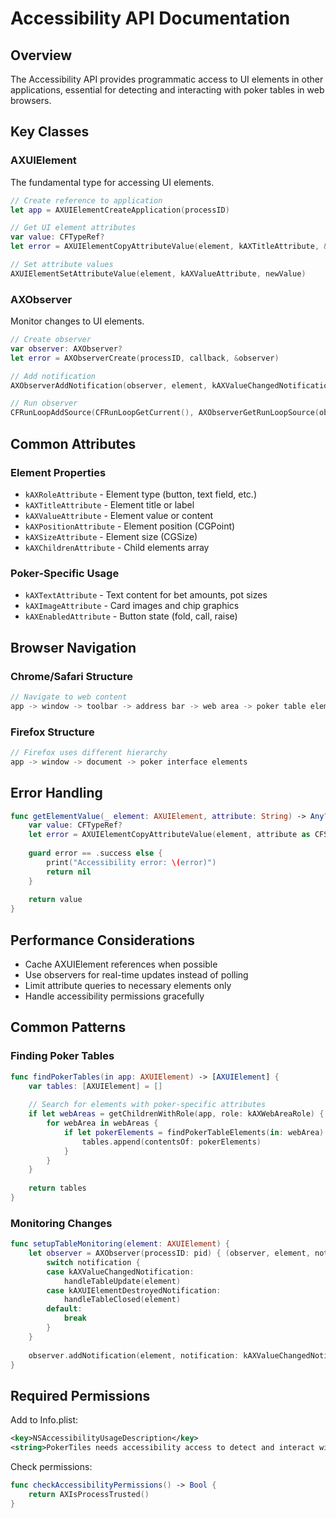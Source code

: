 # Accessibility API Documentation

## Overview
The Accessibility API provides programmatic access to UI elements in other applications, essential for detecting and interacting with poker tables in web browsers.

## Key Classes

### AXUIElement
The fundamental type for accessing UI elements.

```swift
// Create reference to application
let app = AXUIElementCreateApplication(processID)

// Get UI element attributes
var value: CFTypeRef?
let error = AXUIElementCopyAttributeValue(element, kAXTitleAttribute, &value)

// Set attribute values
AXUIElementSetAttributeValue(element, kAXValueAttribute, newValue)
```

### AXObserver
Monitor changes to UI elements.

```swift
// Create observer
var observer: AXObserver?
let error = AXObserverCreate(processID, callback, &observer)

// Add notification
AXObserverAddNotification(observer, element, kAXValueChangedNotification, contextData)

// Run observer
CFRunLoopAddSource(CFRunLoopGetCurrent(), AXObserverGetRunLoopSource(observer), .defaultMode)
```

## Common Attributes

### Element Properties
- `kAXRoleAttribute` - Element type (button, text field, etc.)
- `kAXTitleAttribute` - Element title or label
- `kAXValueAttribute` - Element value or content
- `kAXPositionAttribute` - Element position (CGPoint)
- `kAXSizeAttribute` - Element size (CGSize)
- `kAXChildrenAttribute` - Child elements array

### Poker-Specific Usage
- `kAXTextAttribute` - Text content for bet amounts, pot sizes
- `kAXImageAttribute` - Card images and chip graphics
- `kAXEnabledAttribute` - Button state (fold, call, raise)

## Browser Navigation

### Chrome/Safari Structure
```swift
// Navigate to web content
app -> window -> toolbar -> address bar -> web area -> poker table elements
```

### Firefox Structure
```swift
// Firefox uses different hierarchy
app -> window -> document -> poker interface elements
```

## Error Handling

```swift
func getElementValue(_ element: AXUIElement, attribute: String) -> Any? {
    var value: CFTypeRef?
    let error = AXUIElementCopyAttributeValue(element, attribute as CFString, &value)
    
    guard error == .success else {
        print("Accessibility error: \(error)")
        return nil
    }
    
    return value
}
```

## Performance Considerations

- Cache AXUIElement references when possible
- Use observers for real-time updates instead of polling
- Limit attribute queries to necessary elements only
- Handle accessibility permissions gracefully

## Common Patterns

### Finding Poker Tables
```swift
func findPokerTables(in app: AXUIElement) -> [AXUIElement] {
    var tables: [AXUIElement] = []
    
    // Search for elements with poker-specific attributes
    if let webAreas = getChildrenWithRole(app, role: kAXWebAreaRole) {
        for webArea in webAreas {
            if let pokerElements = findPokerTableElements(in: webArea) {
                tables.append(contentsOf: pokerElements)
            }
        }
    }
    
    return tables
}
```

### Monitoring Changes
```swift
func setupTableMonitoring(element: AXUIElement) {
    let observer = AXObserver(processID: pid) { (observer, element, notification, userData) in
        switch notification {
        case kAXValueChangedNotification:
            handleTableUpdate(element)
        case kAXUIElementDestroyedNotification:
            handleTableClosed(element)
        default:
            break
        }
    }
    
    observer.addNotification(element, notification: kAXValueChangedNotification)
}
```

## Required Permissions

Add to Info.plist:
```xml
<key>NSAccessibilityUsageDescription</key>
<string>PokerTiles needs accessibility access to detect and interact with poker tables in web browsers.</string>
```

Check permissions:
```swift
func checkAccessibilityPermissions() -> Bool {
    return AXIsProcessTrusted()
}
```